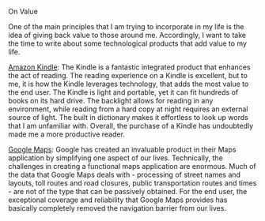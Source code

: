 On Value

One of the main principles that I am trying to incorporate in my life is the idea of giving back value to those around me.  Accordingly, I want to take the time to write about some technological products that add value to my life. 

<u>Amazon Kindle</u>: The Kindle is a fantastic integrated product that enhances the act of reading. The reading experience on a Kindle is excellent, but to me, it is how the Kindle leverages technology, that adds the most value to the end user. The Kindle is light and portable, yet it can fit hundreds of books on its hard drive. The backlight allows for reading in any environment, while reading from a hard copy at night requires an external source of light. The built in dictionary makes it effortless to look up words that I am unfamiliar with. Overall, the purchase of a Kindle has undoubtedly made me a more productive reader. 

<u>Google Maps</u>: Google has created an invaluable product in their Maps application by  simplifying one aspect of our lives. Technically, the challenges in creating a functional maps application are enormous. Much of the data that Google Maps deals with - processing of street names and layouts, toll routes and road closures, public transportation routes and times - are not of the type that can be passively obtained. For the end user, the exceptional coverage and reliability that Google Maps provides has basically completely removed the navigation barrier from our lives. 